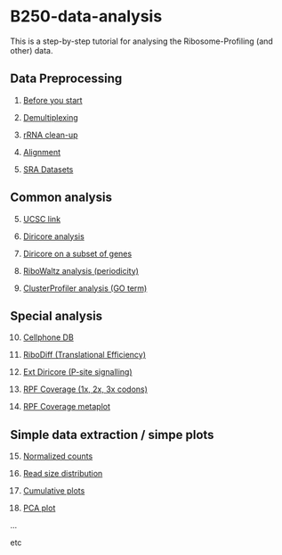 # B250-data-analysis
This is a step-by-step tutorial for analysing the Ribosome-Profiling (and other) data.

## Data Preprocessing

1. [Before you start](docs/0_before_you_start.md)

2. [Demultiplexing](docs/1_demultiplex.md)

3. [rRNA clean-up](docs/2_rRNA_cleanup.md)

4. [Alignment](docs/3_align.md)

5. [SRA Datasets](docs/14_sra.md)

## Common analysis

5. [UCSC link](docs/4_ucsc_link.md)

6. [Diricore analysis](docs/5_diricore.md)

7. [Diricore on a subset of genes](/docs/5_diricore_subset.md)

8. [RiboWaltz analysis (periodicity)](docs/6_ribowaltz.md)

9. [ClusterProfiler analysis (GO term)](docs/7_cluster_profiler.md)

## Special analysis

10. [Cellphone DB](docs/8_cellphonedb.md)

11. [RiboDiff (Translational Efficiency)](docs/10_ribodiff.md) 

12. [Ext Diricore (P-site signalling)](docs/12_ext_diricore.md)

13. [RPF Coverage (1x, 2x, 3x codons)](docs/15_rpf_coverage.md)

14. [RPF Coverage metaplot](docs/17_rpf_coverage_metaplot.md)


## Simple data extraction / simpe plots

15. [Normalized counts](docs/9_normalized_counts.md)

16. [Read size distribution](docs/11_size_distribution.md)

17. [Cumulative plots](docs/13_cumulative_plots.md)

18. [PCA plot](docs/16_pca.md)

...

etc
